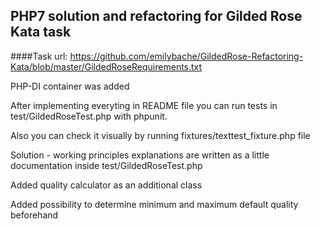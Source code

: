 PHP7 solution and refactoring for Gilded Rose Kata task
-------------------------------------------------------
####Task url: https://github.com/emilybache/GildedRose-Refactoring-Kata/blob/master/GildedRoseRequirements.txt

PHP-DI container was added

After implementing everyting in README file you can run tests in test/GildedRoseTest.php with phpunit.

Also you can check it visually by running fixtures/texttest_fixture.php file

Solution - working principles explanations are written as a little documentation inside test/GildedRoseTest.php

Added quality calculator as an additional class

Added possibility to determine minimum and maximum default quality beforehand
